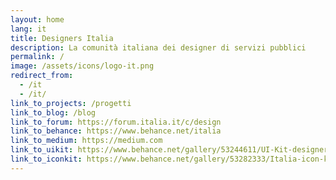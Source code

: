 ```yaml
---
layout: home
lang: it
title: Designers Italia
description: La comunità italiana dei designer di servizi pubblici
permalink: /
image: /assets/icons/logo-it.png
redirect_from:
  - /it
  - /it/
link_to_projects: /progetti
link_to_blog: /blog
link_to_forum: https://forum.italia.it/c/design
link_to_behance: https://www.behance.net/italia
link_to_medium: https://medium.com
link_to_uikit: https://www.behance.net/gallery/53244611/UI-Kit-designers-italia
link_to_iconkit: https://www.behance.net/gallery/53282333/Italia-icon-kit
---
```

